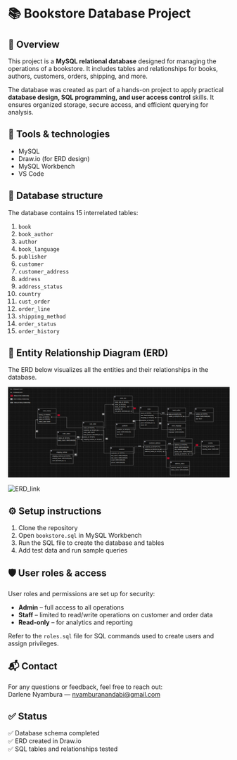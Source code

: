 # 📚 Bookstore Database Project

## 📌 Overview

This project is a **MySQL relational database** designed for managing the operations of a bookstore. It includes tables and relationships for books, authors, customers, orders, shipping, and more.

The database was created as part of a hands-on project to apply practical **database design, SQL programming, and user access control** skills. It ensures organized storage, secure access, and efficient querying for analysis.

## 🔧 Tools & technologies

- MySQL
- Draw.io (for ERD design)
- MySQL Workbench
- VS Code

## 🧱 Database structure

The database contains 15 interrelated tables:

1. `book`
2. `book_author`
3. `author`
4. `book_language`
5. `publisher`
6. `customer`
7. `customer_address`
8. `address`
9. `address_status`
10. `country`
11. `cust_order`
12. `order_line`
13. `shipping_method`
14. `order_status`
15. `order_history`


## 🔗 Entity Relationship Diagram (ERD)

The ERD below visualizes all the entities and their relationships in the database.

![ERD](/ERD.png)  

![ERD_link](https://app.diagrams.net/#G1GErnJiJQr6zFq0vpqwsK4TtsEShxwraG#%7B%22pageId%22%3A%22EzZHUrm27wn9PFOizcof%22%7D)  


## ⚙️ Setup instructions

1. Clone the repository
2. Open `bookstore.sql` in MySQL Workbench
3. Run the SQL file to create the database and tables
4. Add test data and run sample queries

## 🛡️ User roles & access

User roles and permissions are set up for security:

- **Admin** – full access to all operations
- **Staff** – limited to read/write operations on customer and order data
- **Read-only** – for analytics and reporting

Refer to the `roles.sql` file for SQL commands used to create users and assign privileges.


## 📬 Contact

For any questions or feedback, feel free to reach out:  
Darlene Nyambura — nyamburanandabi@gmail.com


## ✅ Status

✅ Database schema completed  
✅ ERD created in Draw.io  
✅ SQL tables and relationships tested  
